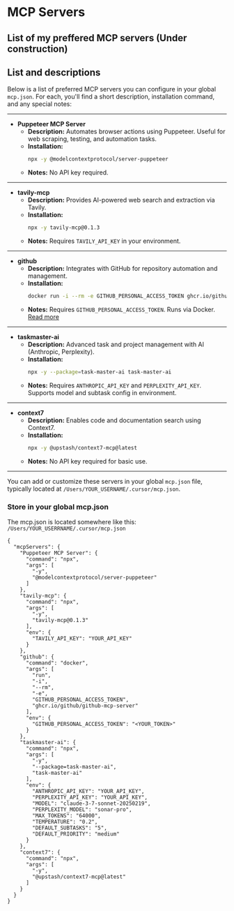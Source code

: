 # MCP Servers

## List of my preffered MCP servers (Under construction)


## List and descriptions

Below is a list of preferred MCP servers you can configure in your global `mcp.json`. For each, you'll find a short description, installation command, and any special notes:

---

- **Puppeteer MCP Server**
  - **Description:** Automates browser actions using Puppeteer. Useful for web scraping, testing, and automation tasks.
  - **Installation:**
    ```sh
    npx -y @modelcontextprotocol/server-puppeteer
    ```
  - **Notes:** No API key required.

---

- **tavily-mcp**
  - **Description:** Provides AI-powered web search and extraction via Tavily.
  - **Installation:**
    ```sh
    npx -y tavily-mcp@0.1.3
    ```
  - **Notes:** Requires `TAVILY_API_KEY` in your environment.

---

- **github**
  - **Description:** Integrates with GitHub for repository automation and management.
  - **Installation:**
    ```sh
    docker run -i --rm -e GITHUB_PERSONAL_ACCESS_TOKEN ghcr.io/github/github-mcp-server
    ```
  - **Notes:** Requires `GITHUB_PERSONAL_ACCESS_TOKEN`. Runs via Docker. [Read more](https://github.com/github/github-mcp-server?tab=readme-ov-file)

---

- **taskmaster-ai**
  - **Description:** Advanced task and project management with AI (Anthropic, Perplexity).
  - **Installation:**
    ```sh
    npx -y --package=task-master-ai task-master-ai
    ```
  - **Notes:** Requires `ANTHROPIC_API_KEY` and `PERPLEXITY_API_KEY`. Supports model and subtask config in environment.

---

- **context7**
  - **Description:** Enables code and documentation search using Context7.
  - **Installation:**
    ```sh
    npx -y @upstash/context7-mcp@latest
    ```
  - **Notes:** No API key required for basic use.

---

You can add or customize these servers in your global `mcp.json` file, typically located at `/Users/YOUR_USERNAME/.cursor/mcp.json`.

### Store in your global mcp.json

The mcp.json is located somewhere like this: `/Users/YOUR_USERRNAME/.cursor/mcp.json`

```
{
  "mcpServers": {
    "Puppeteer MCP Server": {
      "command": "npx",
      "args": [
        "-y",
        "@modelcontextprotocol/server-puppeteer"
      ]
    },
    "tavily-mcp": {
      "command": "npx",
      "args": [
        "-y",
        "tavily-mcp@0.1.3"
      ],
      "env": {
        "TAVILY_API_KEY": "YOUR_API_KEY"
      }
    },
    "github": {
      "command": "docker",
      "args": [
        "run",
        "-i",
        "--rm",
        "-e",
        "GITHUB_PERSONAL_ACCESS_TOKEN",
        "ghcr.io/github/github-mcp-server"
      ],
      "env": {
        "GITHUB_PERSONAL_ACCESS_TOKEN": "<YOUR_TOKEN>"
      }
    },
    "taskmaster-ai": {
      "command": "npx",
      "args": [
        "-y",
        "--package=task-master-ai",
        "task-master-ai"
      ],
      "env": {
        "ANTHROPIC_API_KEY": "YOUR_API_KEY",
        "PERPLEXITY_API_KEY": "YOUR_API_KEY",
        "MODEL": "claude-3-7-sonnet-20250219",
        "PERPLEXITY_MODEL": "sonar-pro",
        "MAX_TOKENS": "64000",
        "TEMPERATURE": "0.2",
        "DEFAULT_SUBTASKS": "5",
        "DEFAULT_PRIORITY": "medium"
      }
    },
    "context7": {
      "command": "npx",
      "args": [
        "-y",
        "@upstash/context7-mcp@latest"
      ]
    }
  }
}